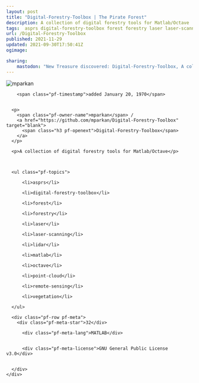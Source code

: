 ```yaml
---
layout: post
title: "Digital-Forestry-Toolbox | The Pirate Forest"
description: A collection of digital forestry tools for Matlab/Octave
tags:  asprs digital-forestry-toolbox forest forestry laser laser-scanning lidar matlab octave point-cloud remote-sensing vegetation
url: /Digital-Forestry-Toolbox
published: 2021-11-29
updated: 2021-09-30T17:50:41Z
ogimage: 

sharing:
    mastodon: "New Treasure discovered: Digital-Forestry-Toolbox, A collection of digital forestry tools for Matlab/Octave"
---
```

<div class="pf-night-sky-spacer">
    <div id="pf-night-sky" data-stars="32" data-owner="mparkan" data-repo="Digital-Forestry-Toolbox"></div>
    <div class="">
        <dialog>
            Inhalt des Dialogs
        </dialog>
    </div>
</div>


<div class="pf-row pf-pirate pf-small-column" data-pirate-id="gWFwciQf2Oh0NH-5QHpMT">
    <div>
      <!--<a href="https://github.com/mparkan" target="blank">-->
        <div class="pf-pirate-avatar">
          <div class="pf-cross pf-clickable"  onclick="collect('gWFwciQf2Oh0NH-5QHpMT'); return false;"></div>
          <img src="https://avatars.githubusercontent.com/u/4256491?v=4" title="mparkan" alt="mparkan"/>
      </div>
      <!--</a>
      <div class="pf-pirate-actions">
        <a class="pf-treasure-add"  title="save in my treasure chest" onclick="collect('gWFwciQf2Oh0NH-5QHpMT'); return false;" href="#">
          <img src="./assets/coin.svg" alt="treasure"/>
        </a>
        <a class="pf-treasure-remove" onclick="throwAway('gWFwciQf2Oh0NH-5QHpMT'); return false;">remove</a>
      </div>-->
    </div>
    <div class="pf-ship">
      
        <span class="pf-timestamp">added January 20, 1970</span>
      
      
      <p>
        <span class="pf-owner-name">mparkan</span> / 
        <a href="https://github.com/mparkan/Digital-Forestry-Toolbox" target="blank">
          <span class="h3 pf-openext">Digital-Forestry-Toolbox</span>
        </a>
      </p>

      <p>A collection of digital forestry tools for Matlab/Octave</p>

      

      <ul class="pf-topics">
        
          <li>asprs</li>
        
          <li>digital-forestry-toolbox</li>
        
          <li>forest</li>
        
          <li>forestry</li>
        
          <li>laser</li>
        
          <li>laser-scanning</li>
        
          <li>lidar</li>
        
          <li>matlab</li>
        
          <li>octave</li>
        
          <li>point-cloud</li>
        
          <li>remote-sensing</li>
        
          <li>vegetation</li>
        
      </ul>

      <div class="pf-row pf-meta">
        <div class="pf-meta-star">32</div>
        
          <div class="pf-meta-lang">MATLAB</div>
        
        
          <div class="pf-meta-license">GNU General Public License v3.0</div>
        
        
      </div>
    </div>
  </div>
